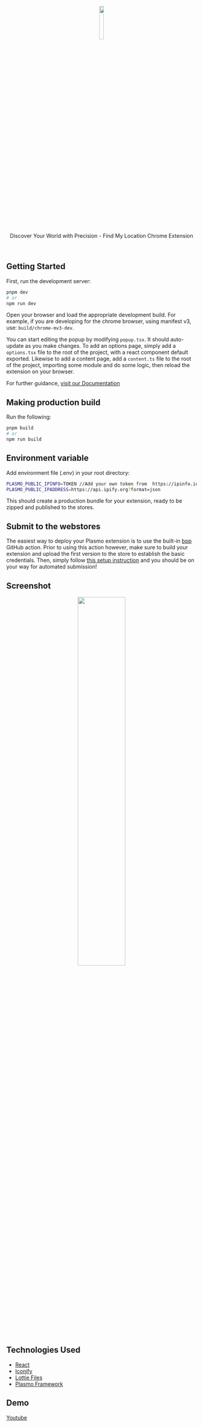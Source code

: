 <p align="center" >
   <img  align=center  width="15%" src="https://github.com/prince2520/FindMyLocation/assets/68547999/4008acec-a93c-451d-af7f-4b2989d3e69d">
</p>

<p align="center">
   Discover Your World with Precision - Find My Location Chrome Extension
</p>

</br>


## Getting Started

First, run the development server:

```bash
pnpm dev
# or
npm run dev
```

Open your browser and load the appropriate development build. For example, if you are developing for the chrome browser, using manifest v3, use: `build/chrome-mv3-dev`.

You can start editing the popup by modifying `popup.tsx`. It should auto-update as you make changes. To add an options page, simply add a `options.tsx` file to the root of the project, with a react component default exported. Likewise to add a content page, add a `content.ts` file to the root of the project, importing some module and do some logic, then reload the extension on your browser.

For further guidance, [visit our Documentation](https://docs.plasmo.com/)

## Making production build

Run the following:

```bash
pnpm build
# or
npm run build
```

## Environment variable

Add environment file (.env) in your root directory: 

```bash
PLASMO_PUBLIC_IPINFO=TOKEN //Add your own token from  https://ipinfo.io/
PLASMO_PUBLIC_IPADDRESS=https://api.ipify.org?format=json
```

This should create a production bundle for your extension, ready to be zipped and published to the stores.

## Submit to the webstores

The easiest way to deploy your Plasmo extension is to use the built-in [bpp](https://bpp.browser.market) GitHub action. Prior to using this action however, make sure to build your extension and upload the first version to the store to establish the basic credentials. Then, simply follow [this setup instruction](https://docs.plasmo.com/framework/workflows/submit) and you should be on your way for automated submission!

## Screenshot
<p align="center" >
   <img  align=center  width="50%" src="https://github.com/prince2520/FindMyLocation/assets/68547999/a6dd65dd-bd6c-44ad-af58-8ebdbe0957a2">
</p>

## Technologies Used
* [React](https://react.dev/)
* [Iconify](https://iconify.design/)
* [Lottie Files](https://lottiefiles.com/)
* [Plasmo Framework](https://docs.plasmo.com/framework)


## Demo
[Youtube](https://youtu.be/Xfecvnx_fig?si=dkjA76fAeianMm6I)




